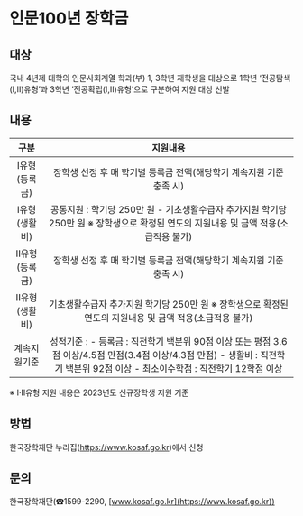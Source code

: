 # 인문100년 장학금

## 대상

국내 4년제 대학의 인문사회계열 학과(부) 1, 3학년 재학생을 대상으로 1학년 ‘전공탐색 (I,II)유형’과 3학년 ‘전공확립(I,II)유형’으로 구분하여 지원 대상 선발

## 내용

| 구분 | 지원내용 |
|:----:|:-------:|
| Ⅰ유형(등록금) | 장학생 선정 후 매 학기별 등록금 전액(해당학기 계속지원 기준 충족 시) |
| Ⅰ유형(생활비) | 공통지원 : 학기당 250만 원 - 기초생활수급자 추가지원 학기당 250만 원 ※ 장학생으로 확정된 연도의 지원내용 및 금액 적용(소급적용 불가) |
| Ⅱ유형(등록금) | 장학생 선정 후 매 학기별 등록금 전액(해당학기 계속지원 기준 충족 시) |
| Ⅱ유형(생활비) | 기초생활수급자 추가지원 학기당 250만 원 ※ 장학생으로 확정된 연도의 지원내용 및 금액 적용(소급적용 불가) |
| 계속지원기준 | 성적기준 : - 등록금 : 직전학기 백분위 90점 이상 또는 평점 3.6점 이상/4.5점 만점(3.4점 이상/4.3점 만점) - 생활비 : 직전학기 백분위 92점 이상 - 최소이수학점 : 직전학기 12학점 이상 |

※ Ⅰ·Ⅱ유형 지원 내용은 2023년도 신규장학생 지원 기준

## 방법

한국장학재단 누리집(https://www.kosaf.go.kr)에서 신청

## 문의 

한국장학재단(☎1599-2290, [www.kosaf.go.kr](https://www.kosaf.go.kr))
